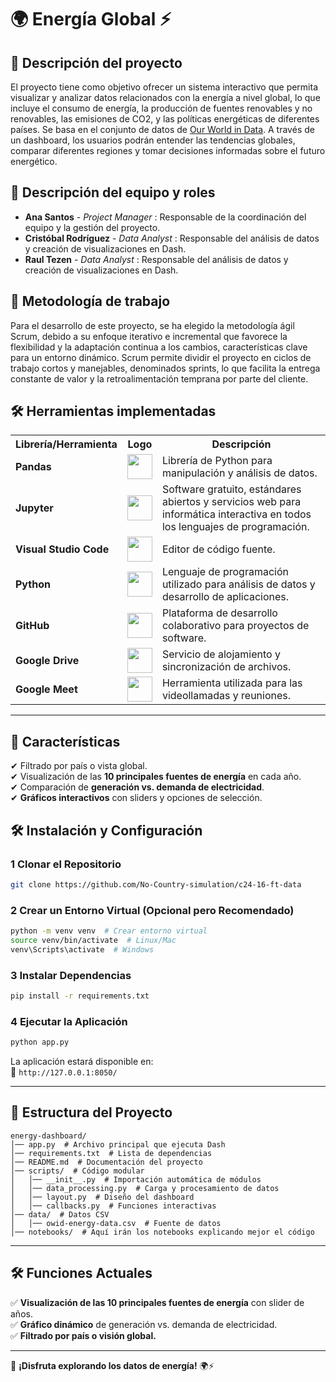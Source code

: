 # **🌍 Energía Global ⚡**

## 📄 Descripción del proyecto

El proyecto tiene como objetivo ofrecer un sistema interactivo que permita visualizar y analizar datos relacionados con la energía a nivel global, lo que incluye el consumo de energía, la producción de fuentes renovables y no renovables, las emisiones de CO2, y las políticas energéticas de diferentes países. Se basa en el conjunto de datos de [Our World in Data](https://ourworldindata.org/energy). A través de un dashboard, los usuarios podrán entender las tendencias globales, comparar diferentes regiones y tomar decisiones informadas sobre el futuro energético.

## 👥 Descripción del equipo y roles

- **Ana Santos** - _Project Manager_ : Responsable de la coordinación del equipo y la gestión del proyecto.
- **Cristóbal Rodríguez** - _Data Analyst_ : Responsable del análisis de datos y creación de visualizaciones en Dash.
- **Raul Tezen** - _Data Analyst_ : Responsable del análisis de datos y creación de visualizaciones en Dash.

## 📇 Metodología de trabajo

Para el desarrollo de este proyecto, se ha elegido la metodología ágil Scrum, debido a su enfoque iterativo e incremental que favorece la flexibilidad y la adaptación continua a los cambios, características clave para un entorno dinámico. Scrum permite dividir el proyecto en ciclos de trabajo cortos y manejables, denominados sprints, lo que facilita la entrega constante de valor y la retroalimentación temprana por parte del cliente.

## 🛠️ Herramientas implementadas

<table>
  <tr>
    <th>Librería/Herramienta</th>
    <th>Logo</th>
    <th>Descripción</th>
  </tr>
  <tr>
    <td><strong>Pandas</strong></td>
    <td align="center"><img src="https://upload.wikimedia.org/wikipedia/commons/e/ed/Pandas_logo.svg" width="40"></td>
    <td>Librería de Python para manipulación y análisis de datos.</td>
  </tr>
  <tr>
    <td><strong>Jupyter</strong></td>
    <td align="center"><img src="https://upload.wikimedia.org/wikipedia/commons/3/38/Jupyter_logo.svg" width="40"></td>
    <td>Software gratuito, estándares abiertos y servicios web para informática interactiva en todos los lenguajes de programación.</td>
  </tr>
  <tr>
    <td><strong>Visual Studio Code</strong></td>
    <td align="center"><img src="https://upload.wikimedia.org/wikipedia/commons/9/9a/Visual_Studio_Code_1.35_icon.svg" width="40"></td>
    <td>Editor de código fuente.</td>
  </tr>
  <tr>
    <td><strong>Python</strong></td>
    <td align="center"><img src="https://upload.wikimedia.org/wikipedia/commons/c/c3/Python-logo-notext.svg" width="40"></td>
    <td>Lenguaje de programación utilizado para análisis de datos y desarrollo de aplicaciones.</td>
  </tr>
  <tr>
    <td><strong>GitHub</strong></td>
    <td align="center"><img src="https://upload.wikimedia.org/wikipedia/commons/9/91/Octicons-mark-github.svg" width="40"></td>
    <td>Plataforma de desarrollo colaborativo para proyectos de software.</td>
  </tr>
  <tr>
    <td><strong>Google Drive</strong></td>
    <td align="center"><img src="https://upload.wikimedia.org/wikipedia/commons/d/da/Google_Drive_logo.png" width="40"></td>
    <td>Servicio de alojamiento y sincronización de archivos.</td>
  </tr>
  <tr>
    <td><strong>Google Meet</strong></td>
    <td align="center"><img src="https://upload.wikimedia.org/wikipedia/commons/9/9b/Google_Meet_icon_%282020%29.svg" width="40"></td>
    <td>Herramienta utilizada para las videollamadas y reuniones.</td>
  </tr>
</table>

---

## 📌 Características

✔ Filtrado por país o vista global.  
✔ Visualización de las **10 principales fuentes de energía** en cada año.  
✔ Comparación de **generación vs. demanda de electricidad**.  
✔ **Gráficos interactivos** con sliders y opciones de selección.  

## 🛠 Instalación y Configuración

### **1 Clonar el Repositorio**

```bash
git clone https://github.com/No-Country-simulation/c24-16-ft-data
```

### **2 Crear un Entorno Virtual (Opcional pero Recomendado)**

```bash
python -m venv venv  # Crear entorno virtual
source venv/bin/activate  # Linux/Mac
venv\Scripts\activate  # Windows
```

### **3 Instalar Dependencias**

```bash
pip install -r requirements.txt
```

### **4 Ejecutar la Aplicación**

```bash
python app.py
```

La aplicación estará disponible en:  
📍 `http://127.0.0.1:8050/`

---

## 📎 Estructura del Proyecto

```
energy-dashboard/
│── app.py  # Archivo principal que ejecuta Dash
│── requirements.txt  # Lista de dependencias
│── README.md  # Documentación del proyecto
│── scripts/  # Código modular
│   │── __init__.py  # Importación automática de módulos
│   │── data_processing.py  # Carga y procesamiento de datos
│   │── layout.py  # Diseño del dashboard
│   │── callbacks.py  # Funciones interactivas
│── data/  # Datos CSV
│   │── owid-energy-data.csv  # Fuente de datos
│── notebooks/  # Aquí irán los notebooks explicando mejor el código
```

---

## 🛠 Funciones Actuales

✅ **Visualización de las 10 principales fuentes de energía** con slider de años.  
✅ **Gráfico dinámico** de generación vs. demanda de electricidad.  
✅ **Filtrado por país o visión global.**  

---

🚀 **¡Disfruta explorando los datos de energía!** 🌍⚡
